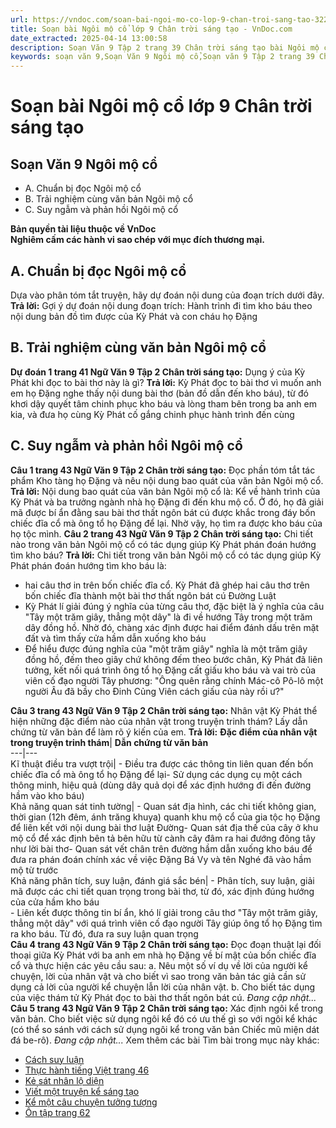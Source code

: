 ```yaml
---
url: https://vndoc.com/soan-bai-ngoi-mo-co-lop-9-chan-troi-sang-tao-322137
title: Soạn bài Ngôi mộ cổ lớp 9 Chân trời sáng tạo - VnDoc.com
date_extracted: 2025-04-14 13:00:58
description: Soạn Văn 9 Tập 2 trang 39 Chân trời sáng tạo bài Ngôi mộ cổ gồm phần trả lời chi tiết, đầy đủ, bám sát các câu hỏi, yêu cầu trong SGK (chỉ có trên VnDoc). Mời các bạn tham khảo.
keywords: soạn văn 9,Soạn Văn 9 Ngôi mộ cổ,Soạn văn 9 Tập 2 trang 39 Chân trời sáng tạo,Ngôi mộ cổ lớp 9 Chân trời sáng tạo,Ngôi mộ cổ trang 39 lớp 9,Soạn Văn 9 Ngôi mộ cổ Chân trời sáng tạo,văn 9,ngữ văn 9,soạn văn 9 chân trời sáng tạo,soạn văn 9 tập 2,giải văn 9,soạn ngữ văn 9,giải ngữ văn 9,giải sgk ngữ văn 9
---
```


# Soạn bài Ngôi mộ cổ lớp 9 Chân trời sáng tạo
## **Soạn Văn 9 Ngôi mộ cổ**
  * A. Chuẩn bị đọc Ngôi mộ cổ
  * B. Trải nghiệm cùng văn bản Ngôi mộ cổ
  * C. Suy ngẫm và phản hồi Ngôi mộ cổ

**Bản quyền tài liệu thuộc về VnDoc**  
**Nghiêm cấm các hành vi sao chép với mục đích thương mại.**
## **A. Chuẩn bị đọc Ngôi mộ cổ**
Dựa vào phân tóm tắt truyện, hãy dự đoán nội dung của đoạn trích dưới đây.
**Trả lời:**
Gợi ý dự đoán nội dung đoạn trích: Hành trình đi tìm kho báu theo nội dung bản đồ tìm được của Kỳ Phát và con cháu họ Đặng
## **B. Trải nghiệm cùng văn bản Ngôi mộ cổ**
**Dự đoán 1 trang 41 Ngữ Văn 9 Tập 2 Chân trời sáng tạo:** Dụng ý của Kỳ Phát khi đọc to bài thơ này là gì?
**Trả lời:**
Kỳ Phát đọc to bài thơ vì muốn anh em họ Đặng nghe thấy nội dung bài thơ \(bản đồ dẫn đến kho báu\), từ đó khơi dậy quyết tâm chinh phục kho báu và lòng tham bên trong ba anh em kia, và đưa họ cùng Kỳ Phát cố gắng chinh phục hành trình đến cùng
## **C. Suy ngẫm và phản hồi Ngôi mộ cổ**
**Câu 1 trang 43 Ngữ Văn 9 Tập 2 Chân trời sáng tạo:** Đọc phần tóm tắt tác phẩm Kho tàng họ Đặng và nêu nội dung bao quát của văn bản Ngôi mộ cổ.
**Trả lời:**
Nội dung bao quát của văn bản Ngôi mộ cổ là: Kể về hành trình của Kỳ Phát và ba trưởng ngành nhà họ Đặng đi đến khu mộ cổ. Ở đó, họ đã giải mã được bí ẩn đằng sau bài thơ thất ngôn bát cú được khắc trong đáy bốn chiếc đĩa cổ mà ông tổ họ Đặng để lại. Nhờ vậy, họ tìm ra được kho báu của họ tộc mình.
**Câu 2 trang 43 Ngữ Văn 9 Tập 2 Chân trời sáng tạo:** Chi tiết nào trong văn bản Ngôi mộ cổ có tác dụng giúp Kỳ Phát phán đoán hướng tìm kho báu?
**Trả lời:**
Chi tiết trong văn bản Ngôi mộ cổ có tác dụng giúp Kỳ Phát phán đoán hướng tìm kho báu là:
  * hai câu thơ in trên bốn chiếc đĩa cổ. Kỳ Phát đã ghép hai câu thơ trên bốn chiếc đĩa thành một bài thơ thất ngôn bát cú Đường Luật
  * Kỳ Phát lí giải đúng ý nghĩa của từng câu thơ, đặc biệt là ý nghĩa của câu "Tây một trăm giây, thẳng một dây" là đi về hướng Tây trong một trăm dây đồng hồ. Nhờ đó, chàng xác định được hai điểm đánh dấu trên mặt đất và tìm thấy cửa hầm dẫn xuống kho báu
  * Để hiểu được đúng nghĩa của "một trăm giây" nghĩa là một trăm giây đồng hồ, đếm theo giây chứ không đếm theo bước chân, Kỳ Phát đã liên tưởng, kết nối quá trình ông tổ họ Đặng cất giấu kho báu và vai trò của viên cố đạo người Tây phương: "Ông quên rằng chính Mác-cô Pô-lô một người Âu đã bầy cho Đinh Củng Viên cách giấu của này rồi ư?"

**Câu 3 trang 43 Ngữ Văn 9 Tập 2 Chân trời sáng tạo:** Nhân vật Kỳ Phát thể hiện những đặc điểm nào của nhân vật trong truyện trinh thám? Lấy dẫn chứng từ văn bản để làm rõ ý kiến của em.
**Trả lời:**
**Đặc điểm của nhân vật trong truyện trinh thám**| **Dẫn chứng từ văn bản**  
---|---  
Kĩ thuật điều tra vượt trội| \- Điều tra được các thông tin liên quan đến bốn chiếc đĩa cổ mà ông tổ họ Đặng để lại\- Sử dụng các dụng cụ một cách thông minh, hiệu quả \(dùng dây quả dọi để xác định hướng đi đến đường hầm vào kho báu\)  
Khả năng quan sát tinh tường| \- Quan sát địa hình, các chi tiết không gian, thời gian \(12h đêm, ánh trăng khuya\) quanh khu mộ cổ của gia tộc họ Đặng để liên kết với nội dung bài thơ luật Đường\- Quan sát địa thế của cây ở khu mộ cổ để xác định bên tả bên hữu từ cành cây đâm ra hai đướng đông tây như lời bài thơ\- Quan sát vết chân trên đường hầm dẫn xuống kho báu để đưa ra phán đoán chính xác về việc Đặng Bá Vy và tên Nghé đã vào hầm mộ từ trước  
Khả năng phân tích, suy luận, đánh giá sắc bén| \- Phân tích, suy luận, giải mã được các chi tiết quan trọng trong bài thơ, từ đó, xác định đúng hướng của cửa hầm kho báu  
\- Liên kết được thông tin bí ẩn, khó lí giải trong câu thơ "Tây một trăm giây, thẳng một dây" với quá trình viên cố đạo người Tây giúp ông tổ họ Đặng tìm ra kho báu. Từ đó, đưa ra suy luận quan trọng  
**Câu 4 trang 43 Ngữ Văn 9 Tập 2 Chân trời sáng tạo:** Đọc đoạn thuật lại đối thoại giữa Kỳ Phát với ba anh em nhà họ Đặng về bí mật của bốn chiếc đĩa cổ và thực hiện các yêu cầu sau:
a. Nêu một số ví dụ về lời của người kể chuyện, lời của nhân vật và cho biết vì sao trong văn bản tác giả cần sử dụng cả lời của người kể chuyện lẫn lời của nhân vật.
b. Cho biết tác dụng của việc thám tử Kỳ Phát đọc to bài thơ thất ngôn bát cú.
_Đang cập nhật..._
**Câu 5 trang 43 Ngữ Văn 9 Tập 2 Chân trời sáng tạo:** Xác định ngôi kể trong văn bản. Cho biết việc sử dụng ngôi kể đó có ưu thế gì so với ngôi kể khác \(có thể so sánh với cách sử dụng ngôi kể trong văn bản Chiếc mũ miện dát đá be-rô\).
_Đang cập nhật..._
Xem thêm các bài Tìm bài trong mục này khác:
  * [Cách suy luận](</soan-bai-cach-suy-luan-lop-9-chan-troi-sang-tao-322140>)
  * [Thực hành tiếng Việt trang 46](</soan-bai-thuc-hanh-tieng-viet-trang-46-lop-9-tap-2-chan-troi-sang-tao-322143>)
  * [Kẻ sát nhân lộ diện](</soan-bai-ke-sat-nhan-lo-dien-lop-9-chan-troi-sang-tao-322146>)
  * [Viết một truyện kể sáng tạo](</soan-bai-viet-mot-truyen-ke-sang-tao-lop-9-chan-troi-sang-tao-322151>)
  * [Kể một câu chuyện tưởng tượng](</soan-bai-ke-mot-cau-chuyen-tuong-tuong-lop-9-tap-2-chan-troi-sang-tao-322154>)
  * [Ôn tập trang 62](</soan-bai-on-tap-trang-62-lop-9-tap-2-chan-troi-sang-tao-322157>)

